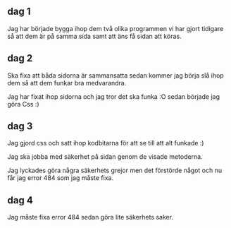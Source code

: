 ## dag 1 

Jag har började bygga ihop dem två olika programmen vi har gjort tidigare så att dem är på samma sida samt att äns få sidan att köras.
## dag 2 
Ska fixa att båda sidorna är sammansatta sedan kommer jag börja slå ihop dem så att dem funkar bra medvarandra. 

Jag har fixat ihop sidorna och jag tror det ska funka :O sedan började jag göra Css :) 

## dag 3 

Jag gjord css och satt ihop kodbitarna för att se till att alt funkade :)

Jag ska jobba med säkerhet på sidan genom de visade metoderna. 

Jag lyckades göra några säkerhets grejor men det förstörde något och nu får jag error 484 som jag måste fixa.

## dag 4

Jag måste fixa error 484 sedan göra lite säkerhets saker. 